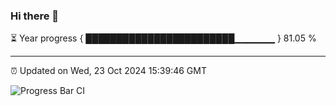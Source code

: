 ### Hi there 👋

⏳ Year progress { ████████████████████████▁▁▁▁▁▁ } 81.05 %

---

⏰ Updated on Wed, 23 Oct 2024 15:39:46 GMT

![Progress Bar CI](https://github.com/IshwaranRudhara/GIT-ACTION/workflows/Progress%20Bar%20CI/badge.svg)
